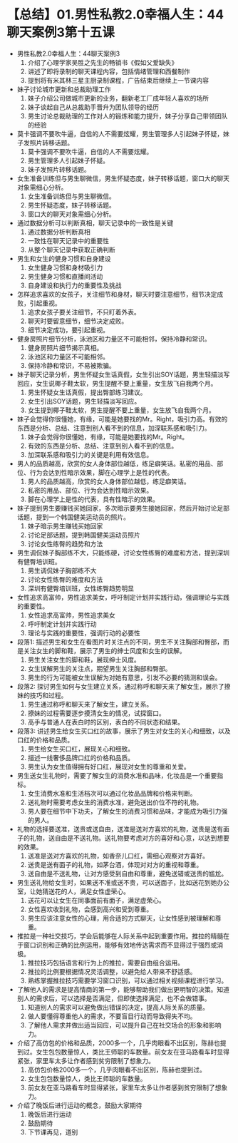# 【总结】01.男性私教2.0幸福人生：44聊天案例3第十五课

-   男性私教2.0幸福人生：44聊天案例3
    1.  介绍了心理学家吴胜之先生的畅销书《假如父爱缺失》
    2.  讲述了即将录制的聊天课程内容，包括情绪管理和西餐制作
    3.  提到将有米其林三星主厨录制课程，广告结束后继续上一节课内容
-   妹子讨论城市更新和总裁助理工作
    1.  妹子介绍公司做城市更新的业务，翻新老工厂成年轻人喜欢的场所
    2.  妹子谈起自己从总裁助手晋升为团队领导的经历
    3.  男生讨论总裁助理的工作对人的锻炼和能力提升，妹子分享自己带领团队的经验
-   莫卡强调不要吹牛逼，自信的人不需要炫耀，男生管理多人引起妹子怀疑，妹子发照片转移话题。
    1.  莫卡强调不要吹牛逼，自信的人不需要炫耀。
    2.  男生管理多人引起妹子怀疑。
    3.  妹子发照片转移话题。
-   女生准备训练但与男生聊微信，男生怀疑态度，妹子转移话题，窗口大的聊天对象需细心分析。
    1.  女生准备训练但与男生聊微信。
    2.  男生怀疑态度，妹子转移话题。
    3.  窗口大的聊天对象需细心分析。
-   通过数据分析可以判断真相，聊天记录中的一致性是关键
    1.  通过数据分析判断真相
    2.  一致性在聊天记录中的重要性
    3.  从整个聊天记录中获取正确判断
-   男生和女生的健身习惯和自身建设
    1.  女生健身习惯和身材吸引力
    2.  男生健身习惯和直播间活动
    3.  自身建设和执行力的重要性及挑战
-   怎样追求喜欢的女孩子，关注细节和身材，聊天时要注意细节，细节决定成败，引起重视。
    1.  追求女孩子要关注细节，不只盯着外表。
    2.  聊天时要留意细节，细节决定成败。
    3.  细节决定成功，要引起重视。
-   健身房照片细节分析，泳池区和力量区不可能相邻，保持冷静和常识。
    1.  健身房照片细节揭示真相。
    2.  泳池区和力量区不可能相邻。
    3.  保持冷静和常识，不易被欺骗。
-   妹子聊天记录分析，男生怀疑女生话真假，女生引出SOY话题，男生轻描淡写回应，女生说椰子鞋太软，男生提醒不要上重量，女生放飞自我两个月。
    1.  男生怀疑女生话真假，提出臀部练习建议。
    2.  女生引出SOY话题，男生轻描淡写回应。
    3.  女生提到椰子鞋太软，男生提醒不要上重量，女生放飞自我两个月。
-   妹子会觉得你很懂她，有缘，可能是她要找的Mr。Right，吸引力高。有效的东西是分析、总结、注意到别人看不到的信息，加深联系感和吸引力。
    1.  妹子会觉得你很懂她，有缘，可能是她要找的Mr。Right。
    2.  有效的东西是分析、总结、注意到别人看不到的信息。
    3.  加深联系感和吸引力的关键是利用有效信息。
-   男人的品质越高，欣赏的女人身体部位越低，练足癖笑话。私密的用品、部位、行为会达到性暗示效果，脚在心理学上是性的代表。
    1.  男人的品质越高，欣赏的女人身体部位越低，练足癖笑话。
    2.  私密的用品、部位、行为会达到性暗示效果。
    3.  脚在心理学上是性的代表，具有性暗示的效果。
-   妹子提到男生要赚钱买她回家，多次暗示要男生接她回家，然后开始讨论足部话题，提到一个韩国健美运动员的照片。
    1.  妹子暗示男生赚钱买她回家
    2.  讨论足部话题，提到韩国健美运动员照片
    3.  讨论女性练臀的趋势和方法
-   男生调侃妹子胸部练不大，只能练硬，讨论女性练臀的难度和方法，提到深圳有健臀培训班。
    1.  男生调侃妹子胸部练不大
    2.  讨论女性练臀的难度和方法
    3.  深圳有健臀培训班，女性练臀趋势明显
-   女性追求高富帅，男性追求美女，呼吁制定计划并实践行动，强调理论与实践的重要性。
    1.  女性追求高富帅，男性追求美女
    2.  呼吁制定计划并实践行动
    3.  理论与实践的重要性，强调行动的必要性
-   段落1: 描述男生和女生在看图片时关注点的不同，男生不关注胸部和臀部，而是关注女生的脚和鞋，展示了男生的绅士风度和女生的误解。
    1.  男生关注女生的脚和鞋，展现绅士风度。
    2.  女生误解男生的关注点，期望男生关注胸部和臀部。
    3.  男生的行为可能被女生误解为对她有意思，引发不必要的猜测和误会。
-   段落2: 探讨男生如何与女生建立关系，通过称呼和聊天来了解女生，展示了撩妹的技巧和过程。
    1.  男生通过称呼和聊天来了解女生，建立关系。
    2.  撩妹的过程需要逐步摸清女生的情况，试探窗口。
    3.  高手与普通人在表白时的区别，表白的不同状态和结果。
-   段落3: 讲述男生给女生买口红的故事，展示了男生对女生的关心和细致，以及口红的价格和品质。
    1.  男生给女生买口红，展现关心和细致。
    2.  描述一线奢侈品牌口红的价格和品质。
    3.  男生认为女生值得拥有好口红，展现对女生的尊重和关爱。
-   男生送女生礼物时，需要了解女生的消费水准和品味，化妆品是一个重要指标。
    1.  女生消费水准和生活档次可以通过化妆品品牌和价格来判断。
    2.  送礼物时需要考虑女生的消费水准，避免送出价位不符的礼物。
    3.  男人要在细节中下功夫，了解女生的消费习惯和品味，才能成为吸引力强的男人。
-   礼物的选择要送准，送贵或送自由，送准是送对方喜欢的礼物，送贵是送有面子的礼物，送自由是不送礼物。送礼物要考虑对方的喜好和心意，以达到想要的效果。
    1.  送准是送对方喜欢的礼物，如香奈儿口红，需细心观察对方喜好。
    2.  送贵是送有面子的礼物，如茅台酒，体现对对方的重视和尊重。
    3.  送自由是不送礼物，让对方感受到自由和尊重，避免送错或送贵的尴尬。
-   男生送礼物给女生时，如果送不准或送不贵，可以送面子，比如送花到她办公室，让她猜送花的人，满足女性虚荣心。
    1.  送花可以让女生在同事面前有面子，满足虚荣心。
    2.  女性喜欢收到礼物，会感到高兴和受到尊重。
    3.  男生应该注意女性的心理，用合适的方式聊天，让女性感到被理解和尊重。
-   推拉是一种社交技巧，学会后能够在人际关系中起到重要作用。推拉的精髓在于窗口识别和正确的比例运用，能够有效地传达需求而不显得过于强烈或消极。
    1.  推拉技巧包括语言和行为上的推拉，需要自由组合运用。
    2.  推拉的比例要根据情况灵活调整，以避免给人带来不舒适感。
    3.  熟练掌握推拉技巧需要学习窗口识别，可以通过相关视频课程进行学习。
-   了解他人的需求是提高情商的第一步，能够帮助我们做出更明智的决策。知道别人的需求后，可以选择是否满足，但即使选择满足，也不会做错事。
    1.  知道别人的需求可以避免做出错误的决定，提高人际关系的质量。
    2.  做人要懂得尊重他人的需求，不要盲目行动而导致得失不均。
    3.  了解他人需求并做出适当回应，可以提升自己在社交场合的形象和影响力。
-   介绍了高仿包的价格和品质，2000多一个，几乎肉眼看不出区别，陈赫也提到过。女生包包数量惊人，类比王师聪的车数量。前女友在亚马路看车时显得紧张，家里车太多让作者感到贫穷限制了想象力。
    1.  高仿包价格2000多一个，几乎肉眼看不出区别，陈赫也提到过。
    2.  女生包包数量惊人，类比王师聪的车数量。
    3.  前女友在亚马路看车时显得紧张，家里车太多让作者感到贫穷限制了想象力。
-   介绍了晚饭后进行运动的概念，鼓励大家期待
    1.  晚饭后进行运动
    2.  鼓励期待
    3.  下节课再见，道别